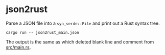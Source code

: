 # json2rust

Parse a JSON file into a `syn_serde::File` and print out a Rust syntax tree.

```text
cargo run -- json2rust_main.json
```

The output is the same as which deleted blank line and comment from
[src/main.rs](src/main.rs).
